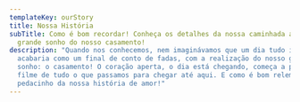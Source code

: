 ```yaml
---
templateKey: ourStory
title: Nossa História
subTitle: Como é bom recordar! Conheça os detalhes da nossa caminhada até esse
  grande sonho do nosso casamento!
description: "Quando nos conhecemos, nem imaginávamos que um dia tudo isso
  acabaria como um final de conto de fadas, com a realização do nosso grande
  sonho: o casamento! O coração aperta, o dia está chegando, começa a passar um
  filme de tudo o que passamos para chegar até aqui. E como é bom relembrar cada
  pedacinho da nossa história de amor!"
---
```

